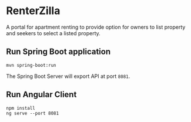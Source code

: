# RenterZilla
A portal for apartment renting to provide option for owners to list property
and seekers to select a listed property.

## Run Spring Boot application
```
mvn spring-boot:run
```
The Spring Boot Server will export API at port `8081`.

## Run Angular Client
```
npm install
ng serve --port 8081
```
